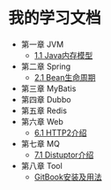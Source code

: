 # 我的学习文档

- 第一章 JVM
  - [1.1 Java内存模型](01_jvm/01_jvm_jmm.md)
- 第二章 Spring
  - [2.1 Bean生命周期](02_spring/01_spring_bean.md)
- 第三章 MyBatis
- 第四章 Dubbo
- 第五章 Redis
- 第六章 Web
  - [6.1 HTTP2介绍](06_web/01_web_http2.md)
- 第七章 MQ
  - [7.1 Distuptor介绍](07_mq/01_mq_disruptor.md)
- 第八章 Tool
  - [GitBook安装及用法](08_tool/01_tool_gitbook.md)
